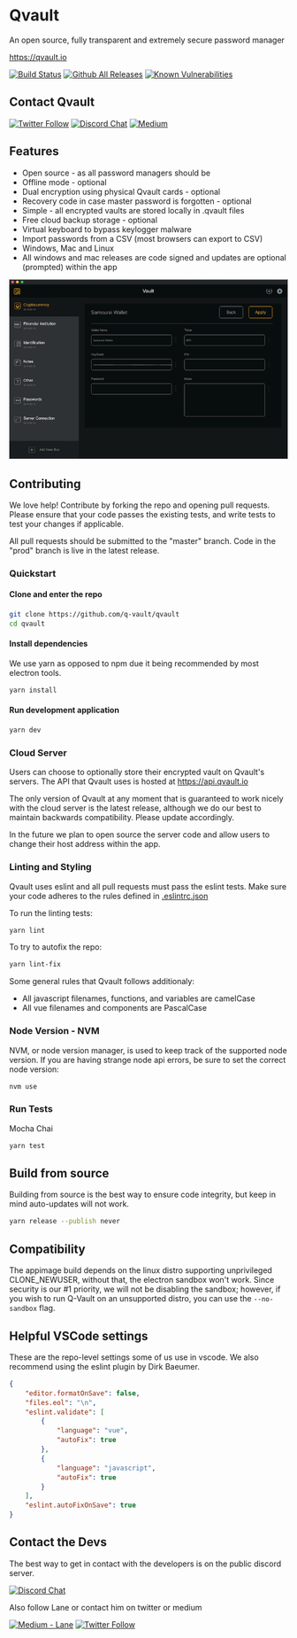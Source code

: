 # Qvault

An open source, fully transparent and extremely secure password manager

https://qvault.io

[![Build Status](https://img.shields.io/travis/q-vault/qvault/master.svg?logo=travis&label=Build)](https://travis-ci.org/Q-Vault/qvault)
[![Github All Releases](https://img.shields.io/github/downloads/q-vault/qvault/total.svg?logo=github&label=Downloads)](https://github.com/Q-Vault/qvault/releases)
[![Known Vulnerabilities](https://img.shields.io/snyk/vulnerabilities/github/q-vault/qvault.svg?logo=snyk&label=Known%20Vulnerabilities)](https://snyk.io/test/github/q-vault/qvault)

## Contact Qvault

[![Twitter Follow](https://img.shields.io/twitter/follow/q_vault.svg?label=Follow%20Qvault&style=social)](https://twitter.com/intent/follow?screen_name=q_vault)
[![Discord Chat](https://img.shields.io/badge/Discord-Chat-blue.svg?logo=discord&logoColor=white)](https://discord.gg/EEkFwbv)
[![Medium](https://img.shields.io/badge/Medium-Publication-blueviolet.svg?logo=medium)](https://medium.com/qvault)

## Features

* Open source - as all password managers should be
* Offline mode - optional
* Dual encryption using physical Qvault cards - optional
* Recovery code in case master password is forgotten - optional
* Simple - all encrypted vaults are stored locally in .qvault files
* Free cloud backup storage - optional
* Virtual keyboard to bypass keylogger malware
* Import passwords from a CSV (most browsers can export to CSV)
* Windows, Mac and Linux
* All windows and mac releases are code signed and updates are optional (prompted) within the app

<p align="center">
    <img src="doc_resources/crypto.png" alt="cryptocurrency bitcoin password manager">
</p>

## Contributing

We love help! Contribute by forking the repo and opening pull requests. Please ensure that your code passes the existing tests, and write tests to test your changes if applicable.

All pull requests should be submitted to the "master" branch. Code in the "prod" branch is live in the latest release.

### Quickstart

#### Clone and enter the repo

```bash
git clone https://github.com/q-vault/qvault
cd qvault
```

#### Install dependencies

We use yarn as opposed to npm due it being recommended by most electron tools.

```bash
yarn install
```

#### Run development application

```bash
yarn dev
```

### Cloud Server

Users can choose to optionally store their encrypted vault on Qvault's servers. The API that Qvault uses is hosted at https://api.qvault.io

The only version of Qvault at any moment that is guaranteed to work nicely with the cloud server is the latest release,
although we do our best to maintain backwards compatibility. Please update accordingly.

In the future we plan to open source the server code and allow users to change their host address within the app.

### Linting and Styling

Qvault uses eslint and all pull requests must pass the eslint tests. Make sure your code adheres to the rules defined in [.eslintrc.json](.eslintrc.json)

To run the linting tests:

```bash
yarn lint
```

To try to autofix the repo:

```bash
yarn lint-fix
```

Some general rules that Qvault follows additionaly:

* All javascript filenames, functions, and variables are camelCase
* All vue filenames and components are PascalCase

### Node Version - NVM

NVM, or node version manager, is used to keep track of the supported node version. If you are having strange node api errors, be
sure to set the correct node version:

```bash
nvm use
```

### Run Tests

Mocha Chai

```bash
yarn test
```

## Build from source

Building from source is the best way to ensure code integrity, but keep in mind auto-updates will not work.

```bash
yarn release --publish never
```

## Compatibility

The appimage build depends on the linux distro supporting unprivileged CLONE_NEWUSER, without that, the electron
sandbox won't work. Since security is our #1 priority, we will not be disabling the sandbox; however, if you wish to
run Q-Vault on an unsupported distro, you can use the `--no-sandbox` flag.

## Helpful VSCode settings

These are the repo-level settings some of us use in vscode. We also recommend using the eslint plugin by Dirk Baeumer.

```json
{
    "editor.formatOnSave": false,
    "files.eol": "\n",
    "eslint.validate": [
        {
            "language": "vue",
            "autoFix": true
        },
        {
            "language": "javascript",
            "autoFix": true
        }
    ],
    "eslint.autoFixOnSave": true
}
```

## Contact the Devs

The best way to get in contact with the developers is on the public discord server.

[![Discord Chat](https://img.shields.io/badge/Discord-Chat-blue.svg?logo=discord&logoColor=white)](https://discord.gg/EEkFwbv)

Also follow Lane or contact him on twitter or medium

[![Medium - Lane](https://img.shields.io/badge/Medium-Publication-blueviolet.svg?logo=medium)](https://medium.com/@lane.c.wagner)
[![Twitter Follow](https://img.shields.io/twitter/follow/wagslane.svg?label=Follow%20Lane&style=social)](https://twitter.com/intent/follow?screen_name=wagslane)
